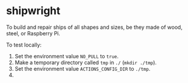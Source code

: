 # shipwright
To build and repair ships of all shapes and sizes, be they made of wood, steel, or Raspberry Pi.

To test locally:
1. Set the environment value `NO_PULL` to `true`.
2. Make a temporary directory called `tmp` in `./` (`mkdir ./tmp`).
3. Set the environment value `ACTIONS_CONFIG_DIR` to `./tmp`.
4.
